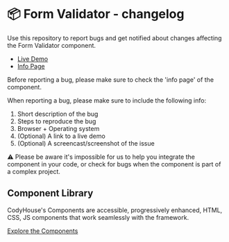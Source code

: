 # 📦 Form Validator - changelog

Use this repository to report bugs and get notified about changes affecting the Form Validator component.

- [Live Demo](https://codyhouse.co/ds/components/app/form-validator)
- [Info Page](https://codyhouse.co/ds/components/info/form-validator)

Before reporting a bug, please make sure to check the 'info page' of the component. 

When reporting a bug, please make sure to include the following info:

1. Short description of the bug
2. Steps to reproduce the bug
3. Browser + Operating system
4. (Optional) A link to a live demo
5. (Optional) A screencast/screenshot of the issue

⚠️ Please be aware it's impossible for us to help you integrate the component in your code, or check for bugs when the component is part of a complex project.

## Component Library

CodyHouse's Components are accessible, progressively enhanced, HTML, CSS, JS components that work seamlessly with the framework.

[Explore the Components](https://codyhouse.co/ds/components)
